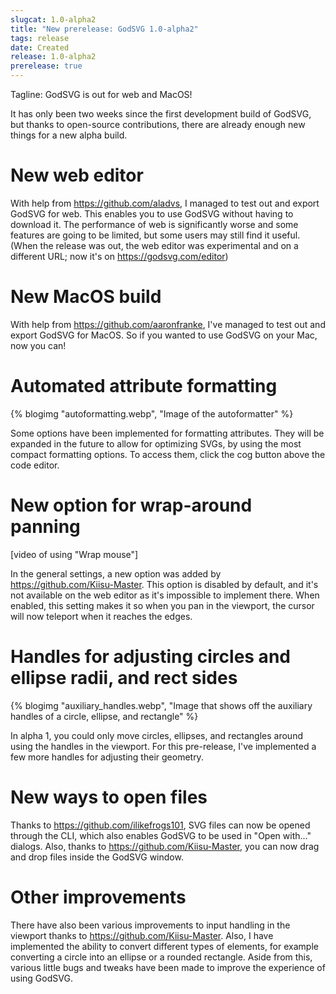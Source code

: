 ```yaml
---
slugcat: 1.0-alpha2
title: "New prerelease: GodSVG 1.0-alpha2"
tags: release
date: Created
release: 1.0-alpha2
prerelease: true
---
```


Tagline: GodSVG is out for web and MacOS!

It has only been two weeks since the first development build of GodSVG, but thanks to open-source contributions, there are already enough new things for a new alpha build.

# New web editor

With help from https://github.com/aladvs, I managed to test out and export GodSVG for web. This enables you to use GodSVG without having to download it. The performance of web is significantly worse and some features are going to be limited, but some users may still find it useful. (When the release was out, the web editor was experimental and on a different URL; now it's on https://godsvg.com/editor)

# New MacOS build

With help from https://github.com/aaronfranke, I've managed to test out and export GodSVG for MacOS. So if you wanted to use GodSVG on your Mac, now you can!

# Automated attribute formatting

{% blogimg "autoformatting.webp", "Image of the autoformatter" %}

Some options have been implemented for formatting attributes. They will be expanded in the future to allow for optimizing SVGs, by using the most compact formatting options. To access them, click the cog button above the code editor.

# New option for wrap-around panning

[video of using "Wrap mouse"]

In the general settings, a new option was added by https://github.com/Kiisu-Master. This option is disabled by default, and it's not available on the web editor as it's impossible to implement there. When enabled, this setting makes it so when you pan in the viewport, the cursor will now teleport when it reaches the edges.

# Handles for adjusting circles and ellipse radii, and rect sides

{% blogimg "auxiliary_handles.webp", "Image that shows off the auxiliary handles of a circle, ellipse, and rectangle" %}

In alpha 1, you could only move circles, ellipses, and rectangles around using the handles in the viewport. For this pre-release, I've implemented a few more handles for adjusting their geometry. 

# New ways to open files

Thanks to https://github.com/ilikefrogs101, SVG files can now be opened through the CLI, which also enables GodSVG to be used in "Open with..." dialogs. Also, thanks to https://github.com/Kiisu-Master, you can now drag and drop files inside the GodSVG window.

# Other improvements

There have also been various improvements to input handling in the viewport thanks to https://github.com/Kiisu-Master. Also, I have implemented the ability to convert different types of elements, for example converting a circle into an ellipse or a rounded rectangle. Aside from this, various little bugs and tweaks have been made to improve the experience of using GodSVG.